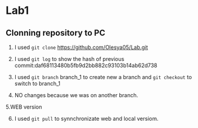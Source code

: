 # Lab1

## Clonning repository to PC
1. I used `git clone` https://github.com/Olesya05/Lab.git

2. I used `git log` to show the hash of previous commit:daf68113480b5fb9d2bb882c93103b14ab62d738

3. I used `git branch` branch_1 to create new a branch and `git checkout` to switch to branch_1

4. NO changes because we was on another branch.

5.WEB version

6. I used `git pull` to synnchronizate web and local versiom.
